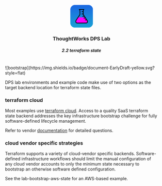 <div align="center">
	<p>
		<img alt="CircleCI Logo" src="https://github.com/ThoughtWorks-DPS/lab-documentation/blob/master/doc/img/dps-lab.png?sanitize=true" width="75" />
	</p>
  <h3>ThoughtWorks DPS Lab</h3>
  <h5>2.2 terraform state</h5>
</div>
<br />
![bootstrap](https://img.shields.io/badge/document-EarlyDraft-yellow.svg?style=flat)  

DPS lab environments and example code make use of two options as the target backend location for terraform state files.  

### terraform cloud

Most examples use [terraform cloud](https://www.terraform.io). Access to a quality SaaS  terraform state backend addresses the key infrastructure bootstrap challenge for fully software-defined lifecycle management.  

Refer to vendor [documentation](https://www.terraform.io/docs/cloud/index.html) for detailed questions.  

### cloud vendor specific strategies

Terraform supports a variety of cloud-vendor specific backends. Software-defined infrastructure workflows should limit the manual configuration of any cloud vendor accounts to only the minimum state necessary to bootstrap an otherwise software defined configuration.  

See the lab-bootstrap-aws-state for an AWS-based example.  
